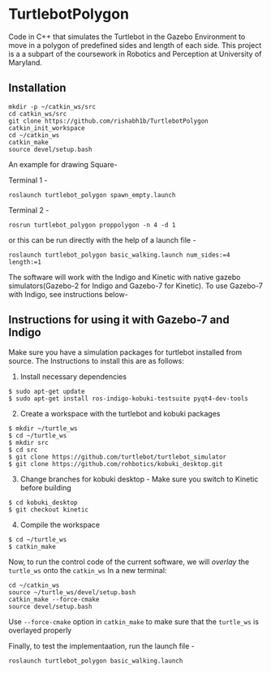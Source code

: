 # TurtlebotPolygon
Code in C++ that simulates the Turtlebot in the Gazebo Environment to move in a polygon of predefined sides and length of each side. This project is a a subpart of the coursework in Robotics and Perception at University of Maryland.

## Installation
```
mkdir -p ~/catkin_ws/src
cd catkin_ws/src
git clone https://github.com/rishabh1b/TurtlebotPolygon
catkin_init_workspace
cd ~/catkin_ws
catkin_make
source devel/setup.bash
```
An example for drawing Square-

Terminal 1 - 
```
roslaunch turtlebot_polygon spawn_empty.launch
```
Terminal 2 -
``` 
rosrun turtlebot_polygon proppolygon -n 4 -d 1
```
or this can be run directly with the help of a launch file - 
```
roslaunch turtlebot_polygon basic_walking.launch num_sides:=4 length:=1
```

The software will work with the Indigo and Kinetic with native gazebo simulators(Gazebo-2 for Indigo and Gazebo-7 for Kinetic). To use Gazebo-7 with Indigo, see instructions below-

## Instructions for using it with Gazebo-7 and Indigo
Make sure you have a simulation packages for turtlebot installed from source. The Instructions to install this are as follows:
1. Install necessary dependencies
``` 
$ sudo apt-get update
$ sudo apt-get install ros-indigo-kobuki-testsuite pyqt4-dev-tools
```
2. Create a workspace with the turtlebot and kobuki packages
```
$ mkdir ~/turtle_ws
$ cd ~/turtle_ws
$ mkdir src
$ cd src
$ git clone https://github.com/turtlebot/turtlebot_simulator
$ git clone https://github.com/rohbotics/kobuki_desktop.git
```

3. Change branches for kobuki desktop - Make sure you switch to Kinetic before building
```
$ cd kobuki_desktop
$ git checkout kinetic
```
4. Compile the workspace
```
$ cd ~/turtle_ws
$ catkin_make
```
Now, to run the control code of the current software, we will _overlay_ the ```turtle_ws``` onto the ```catkin_ws```
In a new terminal:
```
cd ~/catkin_ws
source ~/turtle_ws/devel/setup.bash
catkin_make --force-cmake
source devel/setup.bash
```
Use ```--force-cmake``` option in ```catkin_make``` to make sure that the ```turtle_ws``` is overlayed properly

Finally, to test the implementaation, run the launch file - 
```
roslaunch turtlebot_polygon basic_walking.launch
```
